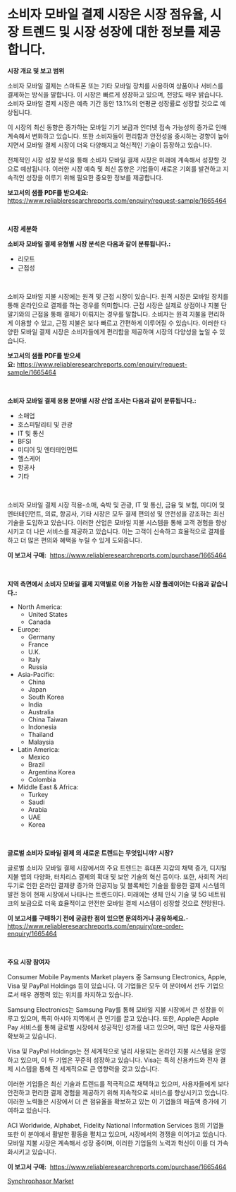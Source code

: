 <p><h1>소비자 모바일 결제 시장은 시장 점유율, 시장 트렌드 및 시장 성장에 대한 정보를 제공합니다.</h1></p><p><strong>시장 개요 및 보고 범위</strong></p>
<p><p>소비자 모바일 결제는 스마트폰 또는 기타 모바일 장치를 사용하여 상품이나 서비스를 결제하는 방식을 말합니다. 이 시장은 빠르게 성장하고 있으며, 전망도 매우 밝습니다. 소비자 모바일 결제 시장은 예측 기간 동안 13.1%의 연평균 성장률로 성장할 것으로 예상됩니다.</p><p>이 시장의 최신 동향은 증가하는 모바일 기기 보급과 인터넷 접속 가능성의 증가로 인해 계속해서 변화하고 있습니다. 또한 소비자들이 편리함과 안전성을 중시하는 경향이 높아지면서 모바일 결제 시장이 더욱 다양해지고 혁신적인 기술이 등장하고 있습니다.</p><p>전체적인 시장 성장 분석을 통해 소비자 모바일 결제 시장은 미래에 계속해서 성장할 것으로 예상됩니다. 이러한 시장 예측 및 최신 동향은 기업들이 새로운 기회를 발견하고 지속적인 성장을 이루기 위해 필요한 중요한 정보를 제공합니다.</p></p>
<p><strong>보고서의 샘플 PDF를 받으세요:</strong> <a href="https://www.reliableresearchreports.com/enquiry/request-sample/1665464">https://www.reliableresearchreports.com/enquiry/request-sample/1665464</a></p>
<p>&nbsp;</p>
<p><strong>시장 세분화</strong></p>
<p><strong>소비자 모바일 결제 유형별 시장 분석은 다음과 같이 분류됩니다.:</strong></p>
<p><ul><li>리모트</li><li>근접성</li></ul></p>
<p>&nbsp;</p>
<p><p>소비자 모바일 지불 시장에는 원격 및 근접 시장이 있습니다. 원격 시장은 모바일 장치를 통해 온라인으로 결제를 하는 경우를 의미합니다. 근접 시장은 실제로 상점이나 지불 단말기와의 근접을 통해 결제가 이뤄지는 경우를 말합니다. 소비자는 원격 지불을 편리하게 이용할 수 있고, 근접 지불은 보다 빠르고 간편하게 이루어질 수 있습니다. 이러한 다양한 모바일 결제 시장은 소비자들에게 편리함을 제공하며 시장의 다양성을 높일 수 있습니다.</p></p>
<p><strong>보고서의 샘플 PDF를 받으세요:</strong>&nbsp;<a href="https://www.reliableresearchreports.com/enquiry/request-sample/1665464">https://www.reliableresearchreports.com/enquiry/request-sample/1665464</a></p>
<p>&nbsp;</p>
<p><strong> 소비자 모바일 결제 응용 분야별 시장 산업 조사는 다음과 같이 분류됩니다.:</strong></p>
<p><ul><li>소매업</li><li>호스피탈리티 및 관광</li><li>IT 및 통신</li><li>BFSI</li><li>미디어 및 엔터테인먼트</li><li>헬스케어</li><li>항공사</li><li>기타</li></ul></p>
<p>&nbsp;</p>
<p><p>소비자 모바일 결제 시장 적용-소매, 숙박 및 관광, IT 및 통신, 금융 및 보험, 미디어 및 엔터테인먼트, 의료, 항공사, 기타 시장은 모두 결제 편의성 및 안전성을 강조하는 최신 기술을 도입하고 있습니다. 이러한 산업은 모바일 지불 시스템을 통해 고객 경험을 향상시키고 더 나은 서비스를 제공하고 있습니다. 이는 고객이 신속하고 효율적으로 결제를 하고 더 많은 편의와 혜택을 누릴 수 있게 도와줍니다.</p></p>
<p><strong>이 보고서 구매:</strong>&nbsp; <a href="https://www.reliableresearchreports.com/purchase/1665464">https://www.reliableresearchreports.com/purchase/1665464</a></p>
<p>&nbsp;</p>
<p><strong>지역 측면에서 소비자 모바일 결제 지역별로 이용 가능한 시장 플레이어는 다음과 같습니다.:</strong></p>
<p><ul>
    <li>
        North America:
        <ul>
            <li>United States</li>
            <li>Canada</li>
        </ul>
    </li>
    <li>
        Europe:
        <ul>
            <li>Germany</li>
            <li>France</li>
            <li>U.K.</li>
            <li>Italy</li>
            <li>Russia</li>
        </ul>
    </li>
    <li>
        Asia-Pacific:
        <ul>
            <li>China</li>
            <li>Japan</li>
            <li>South Korea</li>
            <li>India</li>
            <li>Australia</li>
            <li>China Taiwan</li>
            <li>Indonesia</li>
            <li>Thailand</li>
            <li>Malaysia</li>
        </ul>
    </li>
    <li>
        Latin America:
        <ul>
            <li>Mexico</li>
            <li>Brazil</li>
            <li>Argentina Korea</li>
            <li>Colombia</li>
        </ul>
    </li>
    <li>
        Middle East & Africa:
        <ul>
            <li>Turkey</li>
            <li>Saudi</li>
            <li>Arabia</li>
            <li>UAE</li>
            <li>Korea</li>
        </ul>
    </li>
    </ul></p>
<p>&nbsp;</p>
<p><strong>글로벌 소비자 모바일 결제 의 새로운 트렌드는 무엇입니까? 시장?</strong></p>
<p><p>글로벌 소비자 모바일 결제 시장에서의 주요 트렌드는 휴대폰 지갑의 채택 증가, 디지털 지불 앱의 다양화, 터치리스 결제의 확대 및 보안 기술의 혁신 등이다. 또한, 사회적 거리두기로 인한 온라인 결제량 증가와 인공지능 및 블록체인 기술을 활용한 결제 시스템의 발전 등이 현재 시장에서 나타나는 트렌드이다. 미래에는 생체 인식 기술 및 5G 네트워크의 보급으로 더욱 효율적이고 안전한 모바일 결제 시스템이 성장할 것으로 전망된다.</p></p>
<p><strong>이 보고서를 구매하기 전에 궁금한 점이 있으면 문의하거나 공유하세요.</strong>- <a href="https://www.reliableresearchreports.com/enquiry/pre-order-enquiry/1665464">https://www.reliableresearchreports.com/enquiry/pre-order-enquiry/1665464</a></p>
<p>&nbsp;</p>
<p><strong>주요 시장 참여자</strong></p>
<p><p>Consumer Mobile Payments Market players 중 Samsung Electronics, Apple, Visa 및 PayPal Holdings 등이 있습니다. 이 기업들은 모두 이 분야에서 선두 기업으로서 매우 경쟁력 있는 위치를 차지하고 있습니다.</p><p>Samsung Electronics는 Samsung Pay를 통해 모바일 지불 시장에서 큰 성장을 이루고 있으며, 특히 아시아 지역에서 큰 인기를 끌고 있습니다. 또한, Apple은 Apple Pay 서비스를 통해 글로벌 시장에서 성공적인 성과를 내고 있으며, 매년 많은 사용자를 확보하고 있습니다.</p><p>Visa 및 PayPal Holdings는 전 세계적으로 널리 사용되는 온라인 지불 시스템을 운영하고 있으며, 이 두 기업은 꾸준히 성장하고 있습니다. Visa는 특히 신용카드와 전자 결제 시스템을 통해 전 세계적으로 큰 영향력을 갖고 있습니다.</p><p>이러한 기업들은 최신 기술과 트렌드를 적극적으로 채택하고 있으며, 사용자들에게 보다 안전하고 편리한 결제 경험을 제공하기 위해 지속적으로 서비스를 향상시키고 있습니다. 이러한 노력들은 시장에서 더 큰 점유율을 확보하고 있는 이 기업들의 매출액 증가에 기여하고 있습니다.</p><p>ACI Worldwide, Alphabet, Fidelity National Information Services 등의 기업들 또한 이 분야에서 활발한 활동을 펼치고 있으며, 시장에서의 경쟁을 이어가고 있습니다. 모바일 지불 시장은 계속해서 성장 중이며, 이러한 기업들의 노력과 혁신이 이를 더 가속화시키고 있습니다.</p></p>
<p><strong>이 보고서 구매:</strong>&nbsp;&nbsp;<a href="https://www.reliableresearchreports.com/purchase/1665464">https://www.reliableresearchreports.com/purchase/1665464</a></p>
<p><p><a href="https://github.com/GroverBarry/Market-Research-Report-List-4/blob/main/synchrophasor-market.md">Synchrophasor Market</a></p></p>
